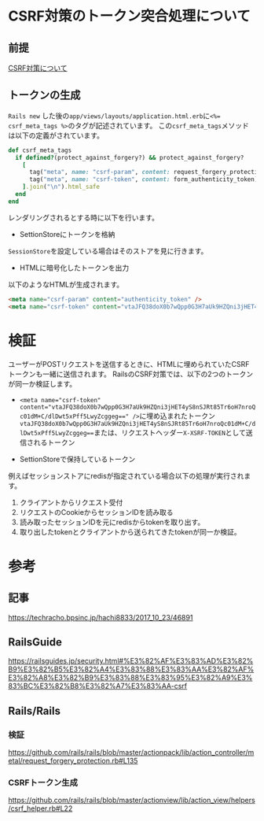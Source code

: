 # CSRF対策のトークン突合処理について

## 前提

[CSRF対策について](csrf_verification.md)

## トークンの生成

`Rails new` した後の`app/views/layouts/application.html.erb`に`<%= csrf_meta_tags %>`のタグが記述されています。
この`csrf_meta_tags`メソッドは以下の定義がされています。

```ruby
def csrf_meta_tags
  if defined?(protect_against_forgery?) && protect_against_forgery?
    [
      tag("meta", name: "csrf-param", content: request_forgery_protection_token),
      tag("meta", name: "csrf-token", content: form_authenticity_token)
    ].join("\n").html_safe
  end
end
```

レンダリングされるとする時に以下を行います。

* SettionStoreにトークンを格納

`SessionStore`を設定している場合はそのストアを見に行きます。

* HTMLに暗号化したトークンを出力

以下のようなHTMLが生成されます。

```html
<meta name="csrf-param" content="authenticity_token" />
<meta name="csrf-token" content="vtaJFQ38doX0b7wQpp0G3H7aUk9HZQni3jHET4yS8nSJRt85Tr6oH7nroQc01dM+C/dlDwt5xPff5LwyZcggeg==" />
```

# 検証

ユーザーがPOSTリクエストを送信するときに、HTMLに埋められていたCSRFトークンも一緒に送信されます。
RailsのCSRF対策では、以下の2つのトークンが同一か検証します。

* `<meta name="csrf-token" content="vtaJFQ38doX0b7wQpp0G3H7aUk9HZQni3jHET4yS8nSJRt85Tr6oH7nroQc01dM+C/dlDwt5xPff5LwyZcggeg==" />`に埋め込まれたトークン`vtaJFQ38doX0b7wQpp0G3H7aUk9HZQni3jHET4yS8nSJRt85Tr6oH7nroQc01dM+C/dlDwt5xPff5LwyZcggeg==`または、リクエストヘッダー`X-XSRF-TOKEN`として送信されるトークン

* SettionStoreで保持しているトークン

例えばセッションストアにredisが指定されている場合以下の処理が実行されます。

1. クライアントからリクエスト受付
2. リクエストのCookieからセッションIDを読み取る
3. 読み取ったセッションIDを元にredisからtokenを取り出す。
4. 取り出したtokenとクライアントから送られてきたtokenが同一か検証。

# 参考
## 記事
https://techracho.bpsinc.jp/hachi8833/2017_10_23/46891

## RailsGuide
https://railsguides.jp/security.html#%E3%82%AF%E3%83%AD%E3%82%B9%E3%82%B5%E3%82%A4%E3%83%88%E3%83%AA%E3%82%AF%E3%82%A8%E3%82%B9%E3%83%88%E3%83%95%E3%82%A9%E3%83%BC%E3%82%B8%E3%82%A7%E3%83%AA-csrf

## Rails/Rails
### 検証
https://github.com/rails/rails/blob/master/actionpack/lib/action_controller/metal/request_forgery_protection.rb#L135

### CSRFトークン生成
https://github.com/rails/rails/blob/master/actionview/lib/action_view/helpers/csrf_helper.rb#L22
